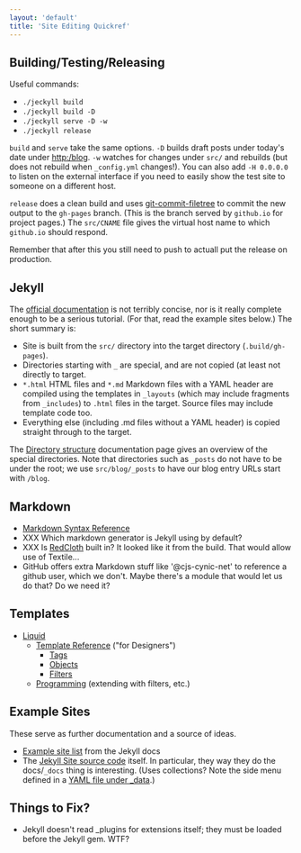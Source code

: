 ```yaml
---
layout: 'default'
title: 'Site Editing Quickref'
---
```


## Building/Testing/Releasing

Useful commands:

* `./jeckyll build`
* `./jeckyll build -D`
* `./jeckyll serve -D -w`
* `./jeckyll release`

`build` and `serve` take the same options. `-D` builds draft posts under
today's date under <http:/blog>. `-w` watches for changes under `src/`
and rebuilds (but does not rebuild when `_config.yml` changes!). You can
also add `-H 0.0.0.0` to listen on the external interface if you need to
easily show the test site to someone on a different host.

`release` does a clean build and uses [git-commit-filetree] to commit
the new output to the `gh-pages` branch. (This is the branch served by
`github.io` for project pages.) The `src/CNAME` file gives the virtual
host name to which `github.io` should respond.

Remember that after this you still need to push to actuall put the
release on production.

[git-commit-filetree]: https://github.com/cjs-cynic-net/git-commit-filetree


## Jekyll

The [official documentation][jd] is not terribly concise, nor is it
really complete enough to be a serious tutorial. (For that, read the
example sites below.) The short summary is:

* Site is built from the `src/` directory into the
  target directory (`.build/gh-pages`).
* Directories starting with `_` are special, and are not copied (at
  least not directly to target.
* `*.html` HTML files and `*.md` Markdown files with a YAML header are
  compiled using the templates in `_layouts` (which may include fragments
  from `_includes`) to `.html` files in the target. Source files may
  include template code too.
* Everything else (including .md files without a YAML header) is
  copied straight through to the target.

The [Directory structure][jds] documentation page gives an overview of
the special directories. Note that directories such as `_posts` do not
have to be under the root; we use `src/blog/_posts` to have our blog
entry URLs start with `/blog`.

[jd]: http://jekyllrb.com/docs/home/
[jds]: http://jekyllrb.com/docs/structure/


## Markdown

* [Markdown Syntax Reference][msr]
* XXX Which markdown generator is Jekyll using by default?
* XXX Is [RedCloth] built in? It looked like it from the build. That would
  allow use of Textile...
* GitHub offers extra Markdown stuff like '@cjs-cynic-net' to reference
  a github user, which we don't. Maybe there's a module that would let
  us do that? Do we need it?

[msr]: https://daringfireball.net/projects/markdown/syntax
[RedCloth]: http://redcloth.org


## Templates

* [Liquid](https://github.com/Shopify/liquid/wiki)
  * [Template Reference][lfd] ("for Designers")
    * [Tags](https://docs.shopify.com/themes/liquid-documentation/tags)
    * [Objects](https://docs.shopify.com/themes/liquid-documentation/objects)
    * [Filters](https://docs.shopify.com/themes/liquid-documentation/filters)
  * [Programming][lfp] (extending with filters, etc.)

[lfd]: https://github.com/Shopify/liquid/wiki/Liquid-for-Designers
[lfp]: https://github.com/Shopify/liquid/wiki/Liquid-for-Programmers


## Example Sites

These serve as further documentation and a source of ideas.

* [Example site list](http://jekyllrb.com/docs/sites/) from the Jekyll docs
* The [Jekyll Site source code][jssc] itself. In particular, they way they
  do the docs/`_docs` thing is interesting. (Uses collections? Note the
  side menu defined in a [YAML file under _data][jssc-sm].)

[jssc]: https://github.com/jekyll/jekyll/tree/master/site/
[jssc-sm]: https://github.com/jekyll/jekyll/blob/master/site/_data/docs.yml


## Things to Fix?

* Jekyll doesn't read _plugins for extensions itself; they must be loaded
  before the Jekyll gem. WTF?
